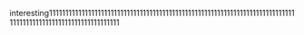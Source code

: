 interesting11111111111111111111111111111111111111111111111111111111111111111111111111111111111111111111111111111111111111
